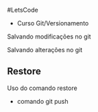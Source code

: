 #LetsCode

- Curso Git/Versionamento


Salvando modificações no git


Salvando alterações no git

## Restore
Uso do comando restore

* comando git push


